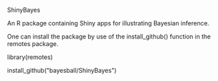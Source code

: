 ShinyBayes

An R package containing Shiny apps for illustrating Bayesian inference.

One can install the package by use of the install_github() function in the remotes package.

library(remotes)

install_github("bayesball/ShinyBayes")


